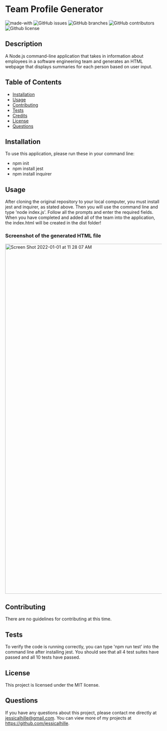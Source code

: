 # Team Profile Generator
  ![made-with](https://img.shields.io/badge/Made%20with-CSS,JavaScript,Node.js-1f425f.svg)
  ![GitHub issues](https://img.shields.io/github/issues/jessicalhille/team-profile-generator)
  ![GitHub branches](https://badgen.net/github/branches/jessicalhille/team-profile-generator)
  ![GitHub contributors](https://img.shields.io/github/contributors/jessicalhille/team-profile-generator)
  ![Github license](http://img.shields.io/badge/license-MIT-blue.svg)


  ## Description
  A Node.js command-line application that takes in information about employees in a software engineering team and generates an HTML webpage that displays summaries for each person based on user input.

  ## Table of Contents
  * [Installation](#installation)
  * [Usage](#usage)
  * [Contributing](#contributing)
  * [Tests](#tests)
  * [Credits](#credits)
  * [License](#license)
  * [Questions](#questions)

  ## Installation
  To use this application, please run these in your command line:
  * npm init 
  * npm install jest
  * npm install inquirer

  ## Usage
  After cloning the original repository to your local computer, you must install jest and inquirer, as stated above. Then you will use the command line and type 'node index.js'. Follow all the prompts and enter the required fields. When you have completed and added all of the team into the application, the index.html will be created in the dist folder!
  ### Screenshot of the generated HTML file
  <img width="1123" alt="Screen Shot 2022-01-01 at 11 28 07 AM" src="https://user-images.githubusercontent.com/91511805/147856731-b8dc388d-956e-417c-b7d8-151ab4bc5e0d.png">
  
  ## Contributing
  There are no guidelines for contributing at this time.

  ## Tests
  To verify the code is running correctly, you can type 'npm run test' into the command line after installing jest. You should see that all 4 test suites have passed and all 10 tests have passed.

  ## License
  This project is licensed under the MIT license.

  ## Questions
  If you have any questions about this project, please contact me directly at jessicalhille@gmail.com.
  You can view more of my projects at https://github.com/jessicalhille.


